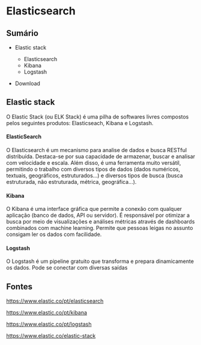 # Elasticsearch

## Sumário

* Elastic stack
  * Elasticsearch
  * Kibana
  * Logstash

* Download

## Elastic stack

O Elastic Stack (ou ELK Stack) é uma pilha de softwares livres compostos pelos seguintes produtos: Elasticseach, Kibana e Logstash.

#### ElasticSearch

O Elasticsearch é um mecanismo para analise de dados e busca RESTful distribuída. Destaca-se por sua capacidade de armazenar, buscar e analisar com velocidade e escala. Além disso, é uma ferramenta muito versátil, permitindo o trabalho com diversos tipos de dados (dados numéricos, textuais, geográficos, estruturados...) e diversos tipos de busca (busca estruturada, não estruturada, métrica, geográfica...).

#### Kibana

O Kibana é uma interface gráfica que permite a conexão com qualquer aplicação (banco de dados, API ou servidor). É responsável por otimizar a busca por meio de visualizações e análises métricas através de dashboards combinados com machine learning. Permite que pessoas  leigas no assunto consigam ler os dados com facilidade.

#### Logstash

O Logstash é um pipeline gratuito que transforma e prepara dinamicamente os dados. Pode se conectar com diversas saídas 


## Fontes

https://www.elastic.co/pt/elasticsearch

https://www.elastic.co/pt/kibana

https://www.elastic.co/pt/logstash

https://www.elastic.co/elastic-stack
